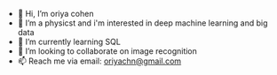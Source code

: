 - 👋 Hi, I’m oriya cohen
- 👀 I’m a physicst and i'm interested in deep machine learning and big data 
- 🌱 I’m currently learning SQL
- 💞️ I’m looking to collaborate on image recognition
- 📫 Reach me via email: oriyachn@gmail.com 

<!---
oriya-cohen/oriya-cohen is a ✨ special ✨ repository because its `README.md` (this file) appears on your GitHub profile.
You can click the Preview link to take a look at your changes.
--->
